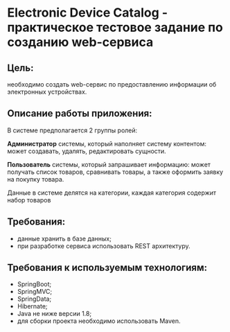 # Electronic Device Catalog - практическое тестовое задание по созданию web-сервиса

## Цель:
необходимо создать web-сервис по предоставлению информации об электронных устройствах.

## Описание работы приложения:
В системе предполагается 2 группы ролей:

**Администратор** системы, который наполняет систему контентом: может создавать, удалять, редактировать сущности.

**Пользователь** системы, который запрашивает информацию: может получать список товаров, сравнивать товары, а также оформить заявку на покупку товара.

Данные в системе делятся на категории, каждая категория содержит набор товаров

## Требования:
- данные хранить в базе данных;
- при разработке сервиса использовать REST архитектуру.

## Требования к используемым технологиям:
- SpringBoot; 
- SpringMVC;
- SpringData; 
- Hibernate;
- Java не ниже версии 1.8; 
- для сборки проекта необходимо использовать Maven.





